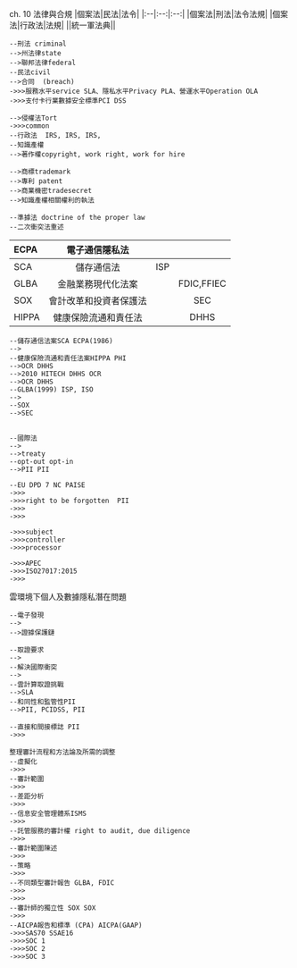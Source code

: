 ch. 10 法律與合規
|個案法|民法|法令|
|:--|:--:|:--:|
|個案法|刑法|法令法規|
|個案法|行政法|法規|
||統一軍法典||
```
--刑法 criminal
-->州法律state
-->聯邦法律federal
--民法civil
-->合同  (breach)
->>>服務水平service SLA、隱私水平Privacy PLA、營運水平Operation OLA
->>>支付卡行業數據安全標準PCI DSS

-->侵權法Tort
->>>common
--行政法  IRS, IRS, IRS,
--知識產權
-->著作權copyright, work right, work for hire

-->商標trademark
-->專利 patent
-->商業機密tradesecret
-->知識產權相關權利的執法

--準據法 doctrine of the proper law
--二次衝突法重述
```
|ECPA|電子通信隱私法|||
|:--|:--:|:--:|:--:|
|SCA|儲存通信法|ISP||
|GLBA|金融業務現代化法案||FDIC,FFIEC|
|SOX|會計改革和投資者保護法||SEC|
|HIPPA|健康保險流通和責任法||DHHS|

```
--儲存通信法案SCA ECPA(1986)
-->
--健康保險流通和責任法案HIPPA PHI
-->OCR DHHS
-->2010 HITECH DHHS OCR
-->OCR DHHS
--GLBA(1999) ISP, ISO  
-->
--SOX
-->SEC


--國際法
-->
-->treaty
--opt-out opt-in
-->PII PII

--EU DPD 7 NC PAISE
->>>
->>>right to be forgotten  PII
->>>
->>>

->>>subject
->>>controller
->>>processor

->>>APEC
->>>ISO27017:2015
->>>
```
雲環境下個人及數據隱私潛在問題

```
--電子發現
-->
-->證據保護鏈

--取證要求
-->
--解決國際衝突
-->
--雲計算取證挑戰
-->SLA
--和同性和監管性PII
-->PII, PCIDSS, PII

--直接和間接標誌 PII
->>>
```
```
整理審計流程和方法論及所需的調整
--虛擬化
->>>
--審計範圍
->>>
--差距分析
->>>
--信息安全管理體系ISMS
->>>
--託管服務的審計權 right to audit, due diligence
->>>
--審計範圍陳述
->>>
--策略
->>>
--不同類型審計報告 GLBA, FDIC
->>>
->>>
--審計師的獨立性 SOX SOX
->>>
--AICPA報告和標準 (CPA) AICPA(GAAP) 
->>>SAS70 SSAE16
->>>SOC 1
->>>SOC 2
->>>SOC 3

```

